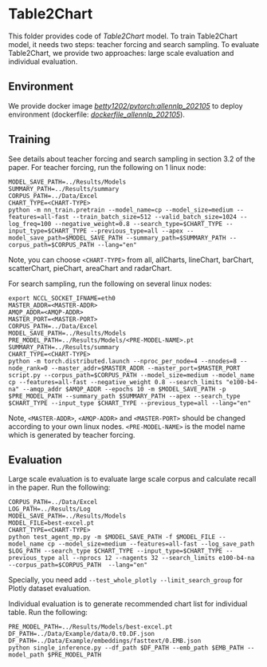 # Table2Chart
This folder provides code of _Table2Chart_ model. To train Table2Chart model, it needs two steps: teacher forcing and search sampling. To evaluate Table2Chart, we provide two approaches: large scale evaluation and individual evaluation.

## Environment
We provide docker image [_betty1202/pytorch:allennlp_202105_](https://hub.docker.com/r/betty1202/pytorch/tags?page=1&ordering=last_updated) to deploy environment (dockerfile: [_dockerfile_allennlp_202105_](dockerfile_allennlp_202105)).

## Training
See details about teacher forcing and search sampling in section 3.2 of the paper.
For teacher forcing, run the following on 1 linux node:
```shell
MODEL_SAVE_PATH=../Results/Models
SUMMARY_PATH=../Results/summary
CORPUS_PATH=../Data/Excel
CHART_TYPE=<CHART-TYPE>
python -m nn_train.pretrain --model_name=cp --model_size=medium --features=all-fast --train_batch_size=512 --valid_batch_size=1024 --log_freq=100 --negative_weight=0.8 --search_type=$CHART_TYPE --input_type=$CHART_TYPE --previous_type=all --apex --model_save_path=$MODEL_SAVE_PATH --summary_path=$SUMMARY_PATH --corpus_path=$CORPUS_PATH --lang="en"
```
Note, you can choose `<CHART-TYPE>` from all, allCharts, lineChart, barChart, scatterChart, pieChart, areaChart and radarChart.

For search sampling, run the following on several linux nodes:
```shell
export NCCL_SOCKET_IFNAME=eth0
MASTER_ADDR=<MASTER-ADDR>
AMQP_ADDR=<AMQP-ADDR>
MASTER_PORT=<MASTER-PORT>
CORPUS_PATH=../Data/Excel
MODEL_SAVE_PATH=../Results/Models
PRE_MODEL_PATH=../Results/Models/<PRE-MODEL-NAME>.pt
SUMMARY_PATH=../Results/summary
CHART_TYPE=<CHART-TYPE>
python -m torch.distributed.launch --nproc_per_node=4 --nnodes=8 --node_rank=0 --master_addr=$MASTER_ADDR --master_port=$MASTER_PORT script.py --corpus_path=$CORPUS_PATH --model_size=medium --model_name cp --features=all-fast --negative_weight 0.8 --search_limits "e100-b4-na" --amqp_addr $AMQP_ADDR --epochs 10 -m $MODEL_SAVE_PATH -p $PRE_MODEL_PATH --summary_path $SUMMARY_PATH --apex --search_type $CHART_TYPE --input_type $CHART_TYPE --previous_type=all --lang="en"
```
Note, `<MASTER-ADDR>`, `<AMQP-ADDR>` and `<MASTER-PORT>` should be changed according to your own linux nodes. `<PRE-MODEL-NAME>` is the model name which is generated by teacher forcing.

## Evaluation
Large scale evaluation is to evaluate large scale corpus and calculate recall in the paper. Run the following:

```shell
CORPUS_PATH=../Data/Excel
LOG_PATH=../Results/Log
MODEL_SAVE_PATH=../Results/Models
MODEL_FILE=best-excel.pt
CHART_TYPE=<CHART-TYPE>
python test_agent_mp.py -m $MODEL_SAVE_PATH -f $MODEL_FILE --model_name cp --model_size=medium --features=all-fast --log_save_path $LOG_PATH --search_type $CHART_TYPE --input_type=$CHART_TYPE --previous_type all --nprocs 12 --nagents 32 --search_limits e100-b4-na --corpus_path=$CORPUS_PATH  --lang="en"
```
Specially, you need add `--test_whole_plotly --limit_search_group` for Plotly dataset evaluation.

Individual evaluation is to generate recommended chart list for individual table. Run the following:

```shell
PRE_MODEL_PATH=../Results/Models/best-excel.pt
DF_PATH=../Data/Example/data/0.t0.DF.json
DF_PATH=../Data/Example/embeddings/fasttext/0.EMB.json
python single_inference.py --df_path $DF_PATH --emb_path $EMB_PATH --model_path $PRE_MODEL_PATH
```